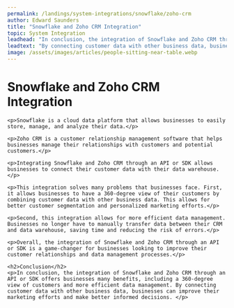 ```yaml
---
permalink: /landings/system-integrations/snowflake/zoho-crm
author: Edward Saunders
title: "Snowflake and Zoho CRM Integration"
topic: System Integration
leadhead: "In conclusion, the integration of Snowflake and Zoho CRM through an API or SDK offers businesses many benefits, including a 360-degree view of customers and more efficient data management"
leadtext: "By connecting customer data with other business data, businesses can improve their marketing efforts and make better informed decisions."
image: /assets/images/articles/people-sitting-near-table.webp
---
```

<div class="arttext">    <h1>Snowflake and Zoho CRM Integration</h1>

    <p>Snowflake is a cloud data platform that allows businesses to easily store, manage, and analyze their data.</p>

    <p>Zoho CRM is a customer relationship management software that helps businesses manage their relationships with customers and potential customers.</p>

    <p>Integrating Snowflake and Zoho CRM through an API or SDK allows businesses to connect their customer data with their data warehouse.</p>

    <p>This integration solves many problems that businesses face. First, it allows businesses to have a 360-degree view of their customers by combining customer data with other business data. This allows for better customer segmentation and personalized marketing efforts.</p>

    <p>Second, this integration allows for more efficient data management. Businesses no longer have to manually transfer data between their CRM and data warehouse, saving time and reducing the risk of errors.</p>

    <p>Overall, the integration of Snowflake and Zoho CRM through an API or SDK is a game-changer for businesses looking to improve their customer relationships and data management processes.</p>

    <h2>Conclusion</h2>
    <p>In conclusion, the integration of Snowflake and Zoho CRM through an API or SDK offers businesses many benefits, including a 360-degree view of customers and more efficient data management. By connecting customer data with other business data, businesses can improve their marketing efforts and make better informed decisions. </p>
</div>